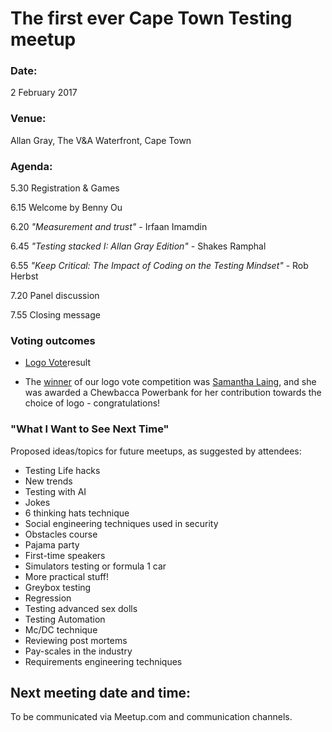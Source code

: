 # The first ever Cape Town Testing meetup

### Date: 
2 February 2017

### Venue: 
Allan Gray, The V&A Waterfront, Cape Town
 
### Agenda:

5.30 Registration & Games

6.15 Welcome by Benny Ou

6.20 *"Measurement and trust"* - Irfaan Imamdin

6.45 *"Testing stacked I: Allan Gray Edition"* - Shakes Ramphal 

6.55 *"Keep Critical: The Impact of Coding on the Testing Mindset"* - Rob Herbst

7.20 Panel discussion

7.55 Closing message


### Voting outcomes

 * [Logo Vote](https://twitter.com/CapeTownTesting/status/829972053923098624)result

 * The [winner](https://twitter.com/CapeTownTesting/status/829666972614926336) of our logo vote competition was [Samantha Laing](https://twitter.com/samlaing), and she was awarded a Chewbacca Powerbank for her contribution towards the choice of logo - congratulations!

### "What I Want to See Next Time"

Proposed ideas/topics for future meetups, as suggested by attendees:

* Testing Life hacks
* New trends
* Testing with AI
* Jokes
* 6 thinking hats technique
* Social engineering techniques used in security
* Obstacles course
* Pajama party
* First-time speakers                    
* Simulators testing or formula 1 car     
* More practical stuff!
* Greybox testing
* Regression
* Testing advanced sex dolls
* Testing Automation
* Mc/DC technique
* Reviewing post mortems
* Pay-scales in the industry
* Requirements engineering techniques



## Next meeting date and time:

To be communicated via Meetup.com and communication channels.


